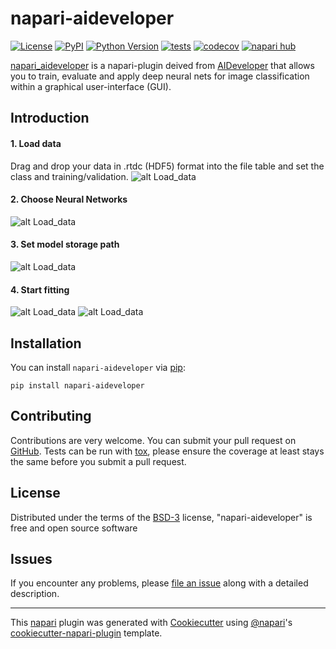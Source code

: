# napari-aideveloper

[![License](https://img.shields.io/pypi/l/napari-aideveloper.svg?color=green)](https://github.com/zcqwh/napari-aideveloper/raw/main/LICENSE)
[![PyPI](https://img.shields.io/pypi/v/napari-aideveloper.svg?color=green)](https://pypi.org/project/napari-aideveloper)
[![Python Version](https://img.shields.io/pypi/pyversions/napari-aideveloper.svg?color=green)](https://python.org)
[![tests](https://github.com/zcqwh/napari-aideveloper/workflows/tests/badge.svg)](https://github.com/zcqwh/napari-aideveloper/actions)
[![codecov](https://codecov.io/gh/zcqwh/napari-aideveloper/branch/main/graph/badge.svg)](https://codecov.io/gh/zcqwh/napari-aideveloper)
[![napari hub](https://img.shields.io/endpoint?url=https://api.napari-hub.org/shields/napari-aideveloper)](https://napari-hub.org/plugins/napari-aideveloper)

[napari_aideveloper](https://www.napari-hub.org/plugins/napari-aideveloper) is a napari-plugin deived from [AIDeveloper](https://github.com/maikherbig/AIDeveloper) that allows you to train, evaluate and apply deep neural nets for image classification within a graphical user-interface (GUI).


<!--
Don't miss the full getting started guide to set up your new package:
https://github.com/napari/cookiecutter-napari-plugin#getting-started

and review the napari docs for plugin developers:
https://napari.org/plugins/index.html
-->
## Introduction
#### 1. Load data
Drag and drop your data in .rtdc (HDF5) format into the file table and set the class and training/validation.
![alt Load_data](https://github.com/zcqwh/napari-aideveloper/blob/main/Tutorial/00_Load_data.gif?raw=true)

#### 2. Choose Neural Networks
![alt Load_data](https://github.com/zcqwh/napari-aideveloper/blob/main/Tutorial/01_choose%20NN.gif?raw=true)

#### 3. Set model storage path
![alt Load_data](https://github.com/zcqwh/napari-aideveloper/blob/main/Tutorial/02_save_model.gif?raw=true)

#### 4. Start fitting
![alt Load_data](https://github.com/zcqwh/napari-aideveloper/blob/main/Tutorial/03_start_fitting.gif?raw=true)
![alt Load_data](https://github.com/zcqwh/napari-aideveloper/blob/main/Tutorial/04_fitting.gif?raw=true)


## Installation

You can install `napari-aideveloper` via [pip]:

    pip install napari-aideveloper




## Contributing

Contributions are very welcome. You can submit your pull request on [GitHub](https://github.com/zcqwh/napari-aideveloper/pulls). Tests can be run with [tox], please ensure the coverage at least stays the same before you submit a pull request.

## License

Distributed under the terms of the [BSD-3] license,
"napari-aideveloper" is free and open source software

## Issues

If you encounter any problems, please [file an issue](https://github.com/zcqwh/napari-aideveloper/issues) along with a detailed description.

[napari]: https://github.com/napari/napari
[Cookiecutter]: https://github.com/audreyr/cookiecutter
[@napari]: https://github.com/napari
[MIT]: http://opensource.org/licenses/MIT
[BSD-3]: http://opensource.org/licenses/BSD-3-Clause
[GNU GPL v3.0]: http://www.gnu.org/licenses/gpl-3.0.txt
[GNU LGPL v3.0]: http://www.gnu.org/licenses/lgpl-3.0.txt
[Apache Software License 2.0]: http://www.apache.org/licenses/LICENSE-2.0
[Mozilla Public License 2.0]: https://www.mozilla.org/media/MPL/2.0/index.txt
[cookiecutter-napari-plugin]: https://github.com/napari/cookiecutter-napari-plugin

[napari]: https://github.com/napari/napari
[tox]: https://tox.readthedocs.io/en/latest/
[pip]: https://pypi.org/project/pip/
[PyPI]: https://pypi.org/


----------------------------------

This [napari] plugin was generated with [Cookiecutter] using [@napari]'s [cookiecutter-napari-plugin] template.
